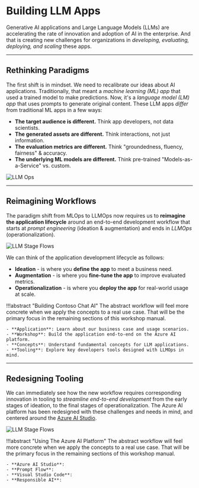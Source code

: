 # Building LLM Apps

Generative AI applications and Large Language Models (LLMs) are accelerating the rate of innovation and adoption of AI in the enterprise. And that is creating new challenges for organizations in _developing, evaluating, deploying, and scaling_ these apps. 

---

## Rethinking Paradigms

The first shift is in mindset. We need to recalibrate our ideas about AI applications. Traditionally, that meant a _machine learning (ML) app_ that used a trained model to make predictions. Now, it's a _language model (LM) app_ that uses prompts to generate original content. These LLM apps _differ_ from traditional ML apps in a few ways:

 - **The target audience is different.** Think app developers, not data scientists.
 - **The generated assets are different.** Think interactions, not just information.
 - **The evaluation metrics are different.** Think "groundedness, fluency, fairness" & accuracy.
 - **The underlying ML models are different.** Think pre-trained "Models-as-a-Service" vs. custom.

![LLM Ops](./img/concepts/01-llmops-shift.png)

---

## Reimagining Workflows

The paradigm shift from MLOps to LLMOps now requires us to **reimagine the application lifecycle** around an end-to-end development workflow that starts at _prompt engineering_ (ideation & augmentation) and ends in _LLMOps_ (operationalization).

![LLM Stage Flows](./img/concepts/03-llm-stage-flows.png)

We can think of the application development lifecycle as follows:

 - **Ideation** - is where you **define the app** to meet a business need.
 - **Augmentation** - is where you **fine-tune the app** to improve evaluated metrics.
 - **Operationalization** - is where you **deploy the app** for real-world usage at scale.

!!!abstract "Building Contoso Chat AI"
    The abstract workflow will feel more concrete when we apply the concepts to a real use case. That will be the primary focus in the remaining sections of this workshop manual.

    - **Application**: Learn about our business case and usage scenarios.
    - **Workshop**: Build the application end-to-end on the Azure AI platform.
    - **Concepts**: Understand fundamental concepts for LLM applications.
    - **Tooling**: Explore key developers tools designed with LLMOps in mind.

---

## Redesigning Tooling

We can immediately see how the new workflow requires corresponding innovation in tooling to _streamline end-to-end development_ from the early stages of ideation, to the final stages of operationalization. The Azure AI platform has been redesigned with these challenges and needs in mind, and centered around the [Azure AI Studio](https://ai.azure.comxw).


![LLM Stage Flows](./img/concepts/04-azure-ai-platform.png)

!!!abstract "Using The Azure AI Platform"
    The abstract workflow will feel more concrete when we apply the concepts to a real use case. That will be the primary focus in the remaining sections of this workshop manual.

    - **Azure AI Studio**: 
    - **Prompt Flow**: 
    - **Visual Studio Code**: 
    - **Responsible AI**: 



